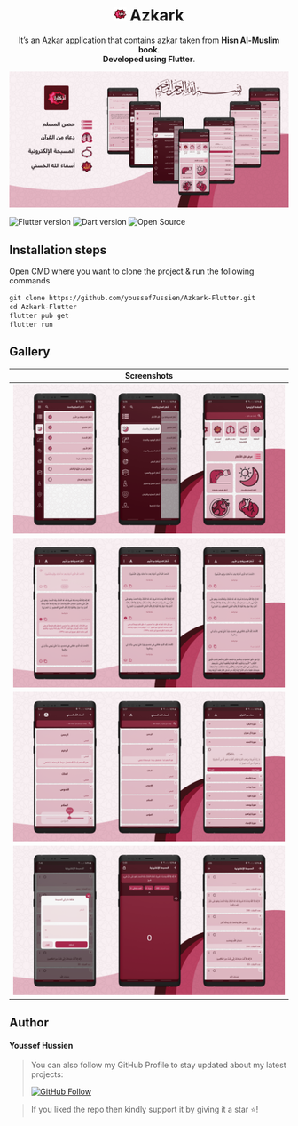 <h1 align="center"> <img height='25' alt='icon' src='./readme_images/small_icon.png'/>  Azkark</h1><p align="center">It’s an Azkar application that contains azkar taken from <b>Hisn Al-Muslim book</b>. <br> <b>Developed using Flutter</b>.</p>

![Banner](readme_images/banner.png)

![Flutter version](https://img.shields.io/badge/Flutter-v2.0.3-blue?style=flat&logo=Flutter) ![Dart version](https://img.shields.io/badge/Dart-v2.12.2-blue?style=flat&logo=Dart) ![Open Source](https://img.shields.io/badge/Open%20Source-%E2%9D%A4-red?style=flat)

## Installation steps

Open CMD where you want to clone the project & run the following commands

```
git clone https://github.com/youssef7ussien/Azkark-Flutter.git
cd Azkark-Flutter
flutter pub get
flutter run
```
## Gallery

|  Screenshots    |
|:----:|
| ![Pages 1](readme_images/pages_1.png) |
| ![Pages 2](readme_images/pages_2.png) |
| ![Pages 3](readme_images/pages_3.png) |
| ![Pages 4](readme_images/pages_4.png) |

## Author

#### Youssef Hussien

> You can also follow my GitHub Profile to stay updated about my latest projects: 
> 
> [![GitHub Follow](https://img.shields.io/badge/Follow-Youssef-lightgrey?style=social&logo=github)](https://github.com/youssef7ussien)

> If you liked the repo then kindly support it by giving it a star ⭐!

